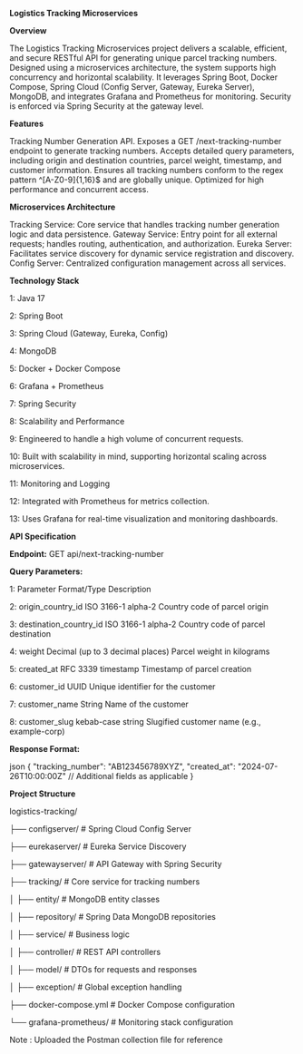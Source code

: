 **Logistics Tracking Microservices**

**Overview**

The Logistics Tracking Microservices project delivers a scalable, efficient, and secure RESTful API for generating unique parcel tracking numbers. Designed using a microservices architecture, the system supports high concurrency and horizontal scalability. It leverages Spring Boot, Docker Compose, Spring Cloud (Config Server, Gateway, Eureka Server), MongoDB, and integrates Grafana and Prometheus for monitoring. Security is enforced via Spring Security at the gateway level.

**Features**

Tracking Number Generation API. Exposes a GET /next-tracking-number endpoint to generate tracking numbers.
Accepts detailed query parameters, including origin and destination countries, parcel weight, timestamp, and customer information.
Ensures all tracking numbers conform to the regex pattern ^[A-Z0-9]{1,16}$ and are globally unique.
Optimized for high performance and concurrent access.

**Microservices Architecture**

Tracking Service: Core service that handles tracking number generation logic and data persistence.
Gateway Service: Entry point for all external requests; handles routing, authentication, and authorization.
Eureka Server: Facilitates service discovery for dynamic service registration and discovery.
Config Server: Centralized configuration management across all services.

**Technology Stack**

1: Java 17

2: Spring Boot

3: Spring Cloud (Gateway, Eureka, Config)

4: MongoDB

5: Docker + Docker Compose

6: Grafana + Prometheus

7: Spring Security

8: Scalability and Performance

9: Engineered to handle a high volume of concurrent requests.

10: Built with scalability in mind, supporting horizontal scaling across microservices.

11: Monitoring and Logging

12: Integrated with Prometheus for metrics collection.

13: Uses Grafana for real-time visualization and monitoring dashboards.

**API Specification**

**Endpoint:**
GET api/next-tracking-number

**Query Parameters:**

1: Parameter	Format/Type	Description

2: origin_country_id	ISO 3166-1 alpha-2	Country code of parcel origin

3: destination_country_id	ISO 3166-1 alpha-2	Country code of parcel destination

4: weight	Decimal (up to 3 decimal places)	Parcel weight in kilograms

5: created_at	RFC 3339 timestamp	Timestamp of parcel creation

6: customer_id	UUID	Unique identifier for the customer

7: customer_name	String	Name of the customer

8: customer_slug	kebab-case string	Slugified customer name (e.g., example-corp)

**Response Format:**

json
{
  "tracking_number": "AB123456789XYZ",
  "created_at": "2024-07-26T10:00:00Z"
  // Additional fields as applicable
}

**Project Structure**

logistics-tracking/

├── configserver/           # Spring Cloud Config Server

├── eurekaserver/           # Eureka Service Discovery

├── gatewayserver/          # API Gateway with Spring Security

├── tracking/               # Core service for tracking numbers

│   ├── entity/             # MongoDB entity classes

│   ├── repository/         # Spring Data MongoDB repositories

│   ├── service/            # Business logic

│   ├── controller/         # REST API controllers

│   ├── model/              # DTOs for requests and responses

│   ├── exception/          # Global exception handling

├── docker-compose.yml      # Docker Compose configuration

└── grafana-prometheus/     # Monitoring stack configuration

Note : Uploaded the Postman collection file for reference
